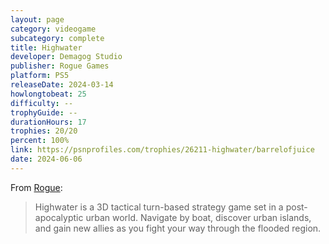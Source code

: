 ```yaml
---
layout: page
category: videogame
subcategory: complete
title: Highwater
developer: Demagog Studio
publisher: Rogue Games
platform: PS5
releaseDate: 2024-03-14
howlongtobeat: 25
difficulty: --
trophyGuide: --
durationHours: 17
trophies: 20/20
percent: 100%
link: https://psnprofiles.com/trophies/26211-highwater/barrelofjuice
date: 2024-06-06
---
```


From [Rogue](https://rogueco.com/games/highwater/):

> Highwater is a 3D tactical turn-based strategy game set in a post-apocalyptic urban world. Navigate by boat, discover urban islands, and gain new allies as you fight your way through the flooded region.
